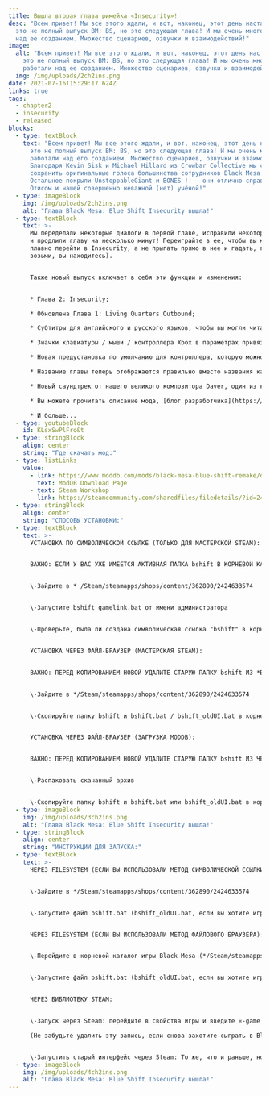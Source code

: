 ```yaml
---
title: Вышла вторая глава римейка «Insecurity»!
desc: "Всем привет! Мы все этого ждали, и вот, наконец, этот день настал! Нет,
  это не полный выпуск BM: BS, но это следующая глава! И мы очень много работали
  над ее созданием. Множество сценариев, озвучки и взаимодействий!"
image:
  alt: "Всем привет! Мы все этого ждали, и вот, наконец, этот день настал! Нет,
    это не полный выпуск BM: BS, но это следующая глава! И мы очень много
    работали над ее созданием. Множество сценариев, озвучки и взаимодействий!"
  img: /img/uploads/2ch2ins.png
date: 2021-07-16T15:29:17.624Z
links: true
tags:
  - chapter2
  - insecurity
  - released
blocks:
  - type: textBlock
    text: "Всем привет! Мы все этого ждали, и вот, наконец, этот день настал! Нет,
      это не полный выпуск BM: BS, но это следующая глава! И мы очень много
      работали над его созданием. Множество сценариев, озвучки и взаимодействий!
      Благодаря Kevin Sisk и Michael Hillard из Crowbar Collective мы смогли
      сохранить оригинальные голоса большинства сотрудников Black Mesa!
      Остальное покрыли UnstoppableGiant и BONES !! - они отлично справились с
      Отисом и нашей совершенно неважной (нет) учёной!"
  - type: imageBlock
    img: /img/uploads/2ch2ins.png
    alt: "Глава Black Mesa: Blue Shift Insecurity вышла!"
  - type: textBlock
    text: >-
      Мы переделали некоторые диалоги в первой главе, исправили некоторые ошибки
      и продлили главу на несколько минут! Переиграйте в ее, чтобы вы могли
      плавно перейти в Insecurity, а не прыгать прямо в нее и гадать, где, черт
      возьми, вы находитесь).


      Также новый выпуск включает в себя эти функции и изменения:


      * Глава 2: Insecurity;

      * Обновлена ​​Глава 1: Living Quarters Outbound;

      * Субтитры для английского и русского языков, чтобы вы могли читать что-то новое во время игры;

      * Значки клавиатуры / мыши / контроллера Xbox в параметрах привязки в новом пользовательском интерфейсе;

      * Новая предустановка по умолчанию для контроллера, которую можно использовать, нажав новую кнопку в параметрах привязки в новом пользовательском интерфейсе (при применении предустановки контроллера она отключает все привязки клавиатуры для подсказок HUD, чтобы отображались правильные значки, наоборот);

      * Название главы теперь отображается правильно вместо названия карты в сохранениях;

      * Новый саундтрек от нашего великого композитора Daver, один из которых вы можете услышать далее;

      * Вы можете прочитать описание мода, [блог разработчика](https://blueshift.hecucollective.com/blog/) и увидеть людей, участвовавших в разработке этого ремейка, на последних двух вкладках нового пользовательского интерфейса;

      * И больше...
  - type: youtubeBlock
    id: KLsxSwPlFro&t
  - type: stringBlock
    align: center
    string: "Где скачать мод:"
  - type: listLinks
    value:
      - link: https://www.moddb.com/mods/black-mesa-blue-shift-remake/downloads/black-mesa-blue-shift-chapters-1-2#downloadsform
        text: ModDB Download Page
      - text: Steam Workshop
        link: https://steamcommunity.com/sharedfiles/filedetails/?id=2424633574
  - type: stringBlock
    align: center
    string: "СПОСОБЫ УСТАНОВКИ:"
  - type: textBlock
    text: >-
      УСТАНОВКА ПО СИМВОЛИЧЕСКОЙ ССЫЛКЕ (ТОЛЬКО ДЛЯ МАСТЕРСКОЙ STEAM):


      ВАЖНО: ЕСЛИ У ВАС УЖЕ ИМЕЕТСЯ АКТИВНАЯ ПАПКА bshift В КОРНЕВОЙ КАТАЛОГЕ, ВЫ ДОЛЖНЫ УДАЛИТЬ ЕЕ ИЛИ В противном случае СИМВОЛИЧЕСКАЯ ССЫЛКА МОЖЕТ НЕ СОЗДАТЬСЯ!


      \-Зайдите в * /Steam/steamapps/shops/content/362890/2424633574


      \-Запустите bshift_gamelink.bat от имени администратора


      \-Проверьте, была ли создана символическая ссылка "bshift" в корневом каталоге Black Mesa (* /Steam/Steamapps/Common/Black Mesa)


      УСТАНОВКА ЧЕРЕЗ ФАЙЛ-БРАУЗЕР (МАСТЕРСКАЯ STEAM):


      ВАЖНО: ПЕРЕД КОПИРОВАНИЕМ НОВОЙ УДАЛИТЕ СТАРУЮ ПАПКУ bshift ИЗ *BLACK MESA* КАТАЛОГА, ИЛИ ВЫ столкнетесь с НЕКОТОРЫМИ ПРОБЛЕМАМИ.


      \-Зайдите в */Steam/steamapps/shops/content/362890/2424633574


      \-Скопируйте папку bshift и bshift.bat / bshift_oldUI.bat в корневой каталог игры Black Mesa (* /Steam/steamapps/Common/Black Mesa/)


      УСТАНОВКА ЧЕРЕЗ ФАЙЛ-БРАУЗЕР (ЗАГРУЗКА MODDB):


      ВАЖНО: ПЕРЕД КОПИРОВАНИЕМ НОВОЙ УДАЛИТЕ СТАРУЮ ПАПКУ bshift ИЗ ЧЕРНОГО КОРНЕВОГО КАТАЛОГА MESA GAME, ИЛИ ВЫ столкнетесь с НЕКОТОРЫМИ ПРОБЛЕМАМИ.


      \-Распаковать скачанный архив


      \-Скопируйте папку bshift и bshift.bat или bshift_oldUI.bat в корневой каталог игры Black Mesa (* /Steam/Steamapps/Common/Black Mesa/)
  - type: imageBlock
    img: /img/uploads/3ch2ins.png
    alt: "Глава Black Mesa: Blue Shift Insecurity вышла!"
  - type: stringBlock
    align: center
    string: "ИНСТРУКЦИИ ДЛЯ ЗАПУСКА:"
  - type: textBlock
    text: >-
      ЧЕРЕЗ FILESYSTEM (ЕСЛИ ВЫ ИСПОЛЬЗОВАЛИ МЕТОД СИМВОЛИЧЕСКОЙ ССЫЛКИ):


      \-Зайдите в */Steam/steamapps/shops/content/362890/2424633574


      \-Запустите файл bshift.bat (bshift_oldUI.bat, если вы хотите играть под старым пользовательским интерфейсом)


      ЧЕРЕЗ FILESYSTEM (ЕСЛИ ВЫ ИСПОЛЬЗОВАЛИ МЕТОД ФАЙЛОВОГО БРАУЗЕРА):


      \-Перейдите в корневой каталог игры Black Mesa (*/Steam/steamapps/Common/Black Mesa/)


      \-Запустите файл bshift.bat (bshift_oldUI.bat, если вы хотите играть под старым пользовательским интерфейсом)


      ЧЕРЕЗ БИБЛИОТЕКУ STEAM:


      \-Запуск через Steam: перейдите в свойства игры и введите «-game bshift» в параметры запуска.

      (Не забудьте удалить эту запись, если снова захотите сыграть в Black Mesa.)


      \-Запустить старый интерфейс через Steam: То же, что и раньше, но на этот раз «-game bshift -oldgameui»
  - type: imageBlock
    img: /img/uploads/4ch2ins.png
    alt: "Глава Black Mesa: Blue Shift Insecurity вышла!"
---
```


